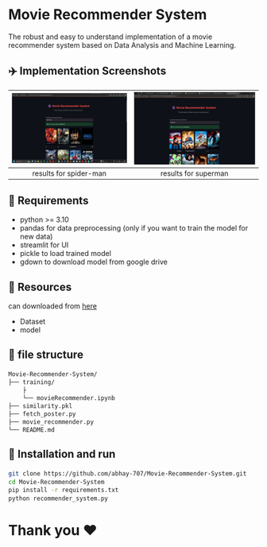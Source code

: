 # Movie Recommender System

The robust and easy to understand implementation of a movie recommender system based on Data Analysis and Machine Learning.

## ✈️ Implementation Screenshots

| ![](images/spider-man.png) | ![](images/superman.png) |
|:--------------------:|:--------------------:|
|        results for spider-man     | results for superman         |


## 🔧 Requirements
- python >= 3.10
- pandas  for data preprocessing (only if you want to train the model for new data)
- streamlit  for UI    
- pickle  to load trained model
- gdown  to download model from google drive

## 📝 Resources
can downloaded from [here](https://drive.google.com/drive/folders/1U9wF20PpQdm7ysW0zilhWfiGVQ9pUYcn?usp=sharing)
- Dataset
- model

## 📂 file structure
```
Movie-Recommender-System/
├── training/
    ├
    └── movieRecommender.ipynb
├── similarity.pkl
├── fetch_poster.py
├── movie_recommender.py
└── README.md
```


## 🚀 Installation and run

```bash
git clone https://github.com/abhay-707/Movie-Recommender-System.git
cd Movie-Recommender-System
pip install -r requirements.txt
python recommender_system.py
```

# Thank you ❤️
